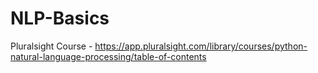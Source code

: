 # NLP-Basics

Pluralsight Course - https://app.pluralsight.com/library/courses/python-natural-language-processing/table-of-contents
